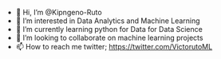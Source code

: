 - 👋 Hi, I’m @Kipngeno-Ruto
- 👀 I’m interested in Data Analytics and Machine Learning
- 🌱 I’m currently learning python for Data for Data Science
- 💞️ I’m looking to collaborate on machine learning projects
- 📫 How to reach me twitter; https://twitter.com/VictorutoML

<!---
Kipngeno-Ruto/Kipngeno-Ruto is a ✨ special ✨ repository because its `README.md` (this file) appears on your GitHub profile.
You can click the Preview link to take a look at your changes.
--->
